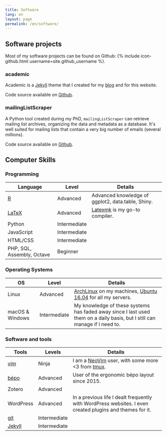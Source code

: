 ```yaml
---
title: Software
lang: en
layout: page
permalink: /en/software/
---
```


## Software projects

Most of my software projects can be found on Github: {% include icon-github.html username=site.github_username %}.

### academic

Academic is a [Jekyll](http://jekyllrb.com/) theme that I created for my [blog](https://sociologs.com) and for this website.

Code source available on [Github](https://github.com/gaalcaras/academic/).

### mailingListScraper

A Python tool created during my PhD, `mailingListScraper` can retrieve mailing list archives, organizing the data and metadata as a database.
It's well suited for mailing lists that contain a very big number of emails (several millions).

Code source available on [Github](https://github.com/gaalcaras/mailingListScraper/).

## Computer Skills

### Programming

| Language                               | Level        | Details                                                                              |
| --------                               | ---------    | ---------                                                                            |
| [R](http://cran.r-project.org/)        | Advanced     | Advanced knowledge of ggplot2, data.table, Shiny.                                    |
| [LaTeX](http://www.latex-project.org/) | Advanced     | [Latexmk](http://personal.psu.edu/jcc8//software/latexmk-jcc/) is my go-to compiler. |
| Python                                 | Intermediate |                                                                                      |
| JavaScript                             | Intermediate |                                                                                      |
| HTML/CSS                               | Intermediate |                                                                                      |
| PHP, SQL, Assembly, Octave             | Beginner     |                                                                                      |

### Operating Systems


| OS              | Level        | Details                                                                                                                    |
| --------        | ---------    | ---------                                                                                                                  |
| Linux           | Advanced     | [ArchLinux](https://www.archlinux.org/) on my machines, [Ubuntu 16.04](https://www.ubuntu.com/) for all my servers.        |
| macOS & Windows | Intermediate | My knowledge of these systems has faded away since I last used them on a daily basis, but I still can manage if I need to. |

### Software and tools

| Tools                               | Levels       | Details                                                                                                  |
| --------                            | ---------    | ---------                                                                                                |
| [vim](http://www.vim.org/)          | Ninja        | I am a [NeoVim](https://neovim.io/) user, with some more <3 from [tmux](https://tmux.github.io/).        |
| [bépo](http://bepo.fr/wiki/Accueil) | Advanced     | User of the ergonomic bépo layout since 2015.                                                            |
| Zotero                              | Advanced     |                                                                                                          |
| WordPress                           | Advanced     | In a previous life I dealt frequently with WordPress websites. I even created plugins and themes for it. |
| [git](https://git-scm.com/)         | Intermediate |                                                                                                          |
| [Jekyll](http://jekyllrb.com/)      | Intermediate |                                                                                                          |

